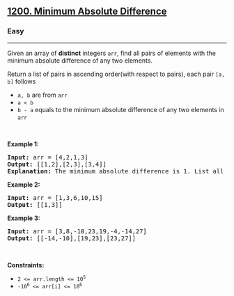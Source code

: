 <h2><a href="https://leetcode.com/problems/minimum-absolute-difference/">1200. Minimum Absolute Difference</a></h2><h3>Easy</h3><hr><div style="user-select: auto;"><p style="user-select: auto;">Given an array of <strong style="user-select: auto;">distinct</strong> integers <code style="user-select: auto;">arr</code>, find all pairs of elements with the minimum absolute difference of any two elements.</p>

<p style="user-select: auto;">Return a list of pairs in ascending order(with respect to pairs), each pair <code style="user-select: auto;">[a, b]</code> follows</p>

<ul style="user-select: auto;">
	<li style="user-select: auto;"><code style="user-select: auto;">a, b</code> are from <code style="user-select: auto;">arr</code></li>
	<li style="user-select: auto;"><code style="user-select: auto;">a &lt; b</code></li>
	<li style="user-select: auto;"><code style="user-select: auto;">b - a</code> equals to the minimum absolute difference of any two elements in <code style="user-select: auto;">arr</code></li>
</ul>

<p style="user-select: auto;">&nbsp;</p>
<p style="user-select: auto;"><strong style="user-select: auto;">Example 1:</strong></p>

<pre style="position: relative; user-select: auto;"><strong style="user-select: auto;">Input:</strong> arr = [4,2,1,3]
<strong style="user-select: auto;">Output:</strong> [[1,2],[2,3],[3,4]]
<strong style="user-select: auto;">Explanation: </strong>The minimum absolute difference is 1. List all pairs with difference equal to 1 in ascending order.<div class="open_grepper_editor" title="Edit &amp; Save To Grepper" style="user-select: auto;"></div></pre>

<p style="user-select: auto;"><strong style="user-select: auto;">Example 2:</strong></p>

<pre style="position: relative; user-select: auto;"><strong style="user-select: auto;">Input:</strong> arr = [1,3,6,10,15]
<strong style="user-select: auto;">Output:</strong> [[1,3]]
<div class="open_grepper_editor" title="Edit &amp; Save To Grepper" style="user-select: auto;"></div></pre>

<p style="user-select: auto;"><strong style="user-select: auto;">Example 3:</strong></p>

<pre style="position: relative; user-select: auto;"><strong style="user-select: auto;">Input:</strong> arr = [3,8,-10,23,19,-4,-14,27]
<strong style="user-select: auto;">Output:</strong> [[-14,-10],[19,23],[23,27]]
<div class="open_grepper_editor" title="Edit &amp; Save To Grepper" style="user-select: auto;"></div></pre>

<p style="user-select: auto;">&nbsp;</p>
<p style="user-select: auto;"><strong style="user-select: auto;">Constraints:</strong></p>

<ul style="user-select: auto;">
	<li style="user-select: auto;"><code style="user-select: auto;">2 &lt;= arr.length &lt;= 10<sup style="user-select: auto;">5</sup></code></li>
	<li style="user-select: auto;"><code style="user-select: auto;">-10<sup style="user-select: auto;">6</sup> &lt;= arr[i] &lt;= 10<sup style="user-select: auto;">6</sup></code></li>
</ul>
</div>